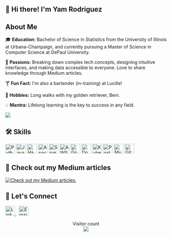 


##  👋 Hi there! I'm Yam Rodriguez

## About Me

🎓 **Education:** Bachelor of Science in Statistics from the University of Illinois at Urbana-Champaign, and currently pursuing a Master of Science in Computer Science at DePaul University.

🌟 **Passions:** Breaking down complex tech concepts, designing intuitive interfaces, and making data accessible to everyone. Love to share knowledge through Medium articles.

🍸 **Fun Fact:** I'm also a bartender (in-training) at Lucille!

🐾 **Hobbies:** Long walks with my golden retriever, Beni.

💡 **Mantra:** Lifelong learning is the key to success in any field.







<img src="https://user-images.githubusercontent.com/73097560/115834477-dbab4500-a447-11eb-908a-139a6edaec5c.gif">


## 🛠 Skills

<!-- Simple Icons (SVG) -->
<p>
  <img src="https://cdn.jsdelivr.net/gh/devicons/devicon/icons/python/python-original.svg" alt="Python" height="30" />
  <img src="https://cdn.jsdelivr.net/gh/devicons/devicon/icons/java/java-original.svg" alt="Java" height="30" />
  <img src="https://upload.wikimedia.org/wikipedia/commons/thumb/0/0e/Hadoop_logo.svg/512px-Hadoop_logo.svg.png" alt="Hadoop" height="30" />
  <img src="https://cdn.jsdelivr.net/gh/devicons/devicon/icons/apache/apache-original-wordmark.svg" alt="Apache" height="30" />
  <img src="https://www.pinclipart.com/picdir/middle/318-3188848_unimportant-clipart.png" alt="Spark" height="30" />
  <img src="https://cdn.jsdelivr.net/gh/devicons/devicon/icons/amazonwebservices/amazonwebservices-original-wordmark.svg" alt="AWS" height="30" />
  <img src="https://cdn.jsdelivr.net/gh/devicons/devicon/icons/googlecloud/googlecloud-original-wordmark.svg" alt="Google Cloud" height="30" />
  <img src="https://cdn.jsdelivr.net/gh/devicons/devicon/icons/docker/docker-original-wordmark.svg" alt="Docker" height="30" />
  <img src="https://cdn.jsdelivr.net/gh/devicons/devicon/icons/kubernetes/kubernetes-plain-wordmark.svg" alt="Kubernetes" height="30" />
  <img src="https://cdn.jsdelivr.net/gh/devicons/devicon/icons/postgresql/postgresql-original-wordmark.svg" alt="PostgreSQL" height="30" />
  <img src="https://cdn.jsdelivr.net/gh/devicons/devicon/icons/mysql/mysql-original-wordmark.svg" alt="MySQL" height="30" />
  <img src="https://cdn.jsdelivr.net/gh/devicons/devicon/icons/git/git-original-wordmark.svg" alt="Git" height="30" />
</p>

## 👀 Check out my Medium articles

[![Check out my Medium articles:](https://github-readme-medium.vercel.app/?username=yam.rodriguez23)](https://medium.com/@yam.rodriguez23)
<p>
  
## 👋 Let's Connect
  
  <a href="https://www.linkedin.com/in/yam-949529144" target="_blank">
    <img src="https://user-images.githubusercontent.com/46757368/230650127-092509cf-43e5-4b47-a8ad-70de2e40cb45.png" alt="LinkedIn" width="30">
  </a>
  &nbsp;
  <a href="mailto:yam.rodriguez23@gmail.com" target="_blank">
    <img src="https://user-images.githubusercontent.com/46757368/230650096-5873b1aa-866a-4873-b34d-0430e1aae657.png" alt="Email" width="30">
  </a>

  </a>

<p align="center"> 
  Visitor count<br>
  <img src="https://profile-counter.glitch.me/yrodriguez83/count.svg" />
</p>

